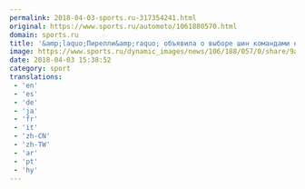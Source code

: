 ```yaml
---
permalink: 2018-04-03-sports.ru-317354241.html
original: https://www.sports.ru/automoto/1061880570.html
domain: sports.ru
title: '&amp;laquo;Пирелли&amp;raquo; объявила о выборе шин командами на Гран-при Китая'
image: https://www.sports.ru/dynamic_images/news/106/188/057/0/share/9ab631.png
date: 2018-04-03 15:38:52
category: sport
translations: 
 - 'en'
 - 'es'
 - 'de'
 - 'ja'
 - 'fr'
 - 'it'
 - 'zh-CN'
 - 'zh-TW'
 - 'ar'
 - 'pt'
 - 'hy'
---
```


